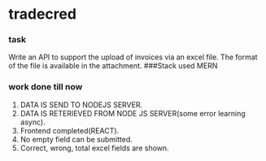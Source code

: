 # tradecred

### task
Write an API to support the upload of invoices via an excel file. The format of the file
is available in the attachment.
###Stack used
MERN

### work done till now
1. DATA IS SEND TO NODEJS SERVER.
2. DATA IS RETERIEVED FROM NODE JS SERVER(some error learning async).
3. Frontend completed(REACT).
4. No empty field can be submitted.
5. Correct, wrong, total excel fields are shown.
